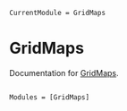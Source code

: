 ```@meta
CurrentModule = GridMaps
```

# GridMaps

Documentation for [GridMaps](https://github.com/ngharrison/GridMaps.jl).

```@index
```

```@autodocs
Modules = [GridMaps]
```
